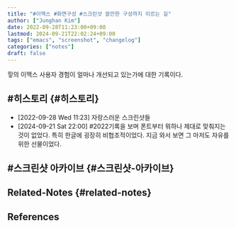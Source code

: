 ```yaml
---
title: "#이맥스 #화면구성 #스크린샷 쓸만한 구성까지 이르는 길"
author: ["Junghan Kim"]
date: 2022-09-28T11:23:00+09:00
lastmod: 2024-09-21T22:02:24+09:00
tags: ["emacs", "screenshot", "changelog"]
categories: ["notes"]
draft: false
---
```


힣의 이맥스 사용자 경험이 얼마나 개선되고 있는가에 대한 기록이다.

<!--more-->


## #히스토리 {#히스토리}

-   <span class="timestamp-wrapper"><span class="timestamp">[2022-09-28 Wed 11:23] </span></span> 자랑스러운 스크린샷들
-   <span class="timestamp-wrapper"><span class="timestamp">[2024-09-21 Sat 22:00] </span></span> #2022기록을 보며 폰트부터 뭐하나 제대로 맞춰지는 것이 없었다. 특히 한글에 굉장히 비협조적이었다. 지금 와서 보면 그 마저도 자유를 위한 선물이었다.


## #스크린샷 아카이브 {#스크린샷-아카이브}


## Related-Notes {#related-notes}

## References

<style>.csl-entry{text-indent: -1.5em; margin-left: 1.5em;}</style><div class="csl-bib-body">
</div>
